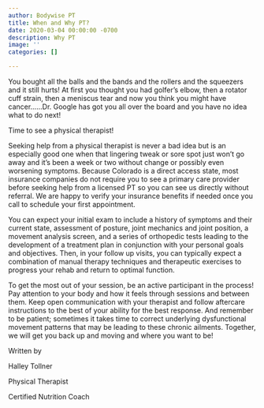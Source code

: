 ```yaml
---
author: Bodywise PT
title: When and Why PT?
date: 2020-03-04 00:00:00 -0700
description: Why PT
image: ''
categories: []

---
```

You bought all the balls and the bands and the rollers and the squeezers and it still hurts! At first you thought you had golfer’s elbow, then a rotator cuff strain, then a meniscus tear and now you think you might have cancer…...Dr. Google has got you all over the board and you have no idea what to do next!

Time to see a physical therapist!

Seeking help from a physical therapist is never a bad idea but is an especially good one when that lingering tweak or sore spot just won’t go away and it’s been a week or two without change or possibly even worsening symptoms. Because Colorado is a direct access state, most insurance companies do not require you to see a primary care provider before seeking help from a licensed PT so you can see us directly without referral. We are happy to verify your insurance benefits if needed once you call to schedule your first appointment.

You can expect your initial exam to include a history of symptoms and their current state, assessment of posture, joint mechanics and joint position, a movement analysis screen, and a series of orthopedic tests leading to the development of a treatment plan in conjunction with your personal goals and objectives. Then, in your follow up visits, you can typically expect a combination of manual therapy techniques and therapeutic exercises to progress your rehab and return to optimal function.

To get the most out of your session, be an active participant in the process! Pay attention to your body and how it feels through sessions and between them. Keep open communication with your therapist and follow aftercare instructions to the best of your ability for the best response. And remember to be patient; sometimes it takes time to correct underlying dysfunctional movement patterns that may be leading to these chronic ailments. Together, we will get you back up and moving and where you want to be!

Written by

Halley Tollner

Physical Therapist

Certified Nutrition Coach 